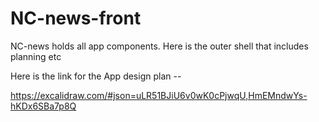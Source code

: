 # NC-news-front

NC-news holds all app components. Here is the outer shell that includes planning etc


Here is the link for the App design plan --

https://excalidraw.com/#json=uLR51BJiU6v0wK0cPjwqU,HmEMndwYs-hKDx6SBa7p8Q